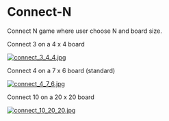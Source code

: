 # Connect-N

Connect N game where user choose N and board size.

Connect 3 on a 4 x 4 board

[![connect_3_4_4.jpg](https://s17.postimg.org/kw6tflpcf/connect_3_4_4.jpg)](https://postimg.org/image/5ngw1tvnv/) 

Connect 4 on a 7 x 6 board (standard)

[![connect_4_7_6.jpg](https://s17.postimg.org/z2mkapagf/connect_4_7_6.jpg)](https://postimg.org/image/e5qc61cff/)

Connect 10 on a 20 x 20 board

[![connect_10_20_20.jpg](https://s17.postimg.org/jtwmwxw7j/connect_10_20_20.jpg)](https://postimg.org/image/7s192smyz/)

